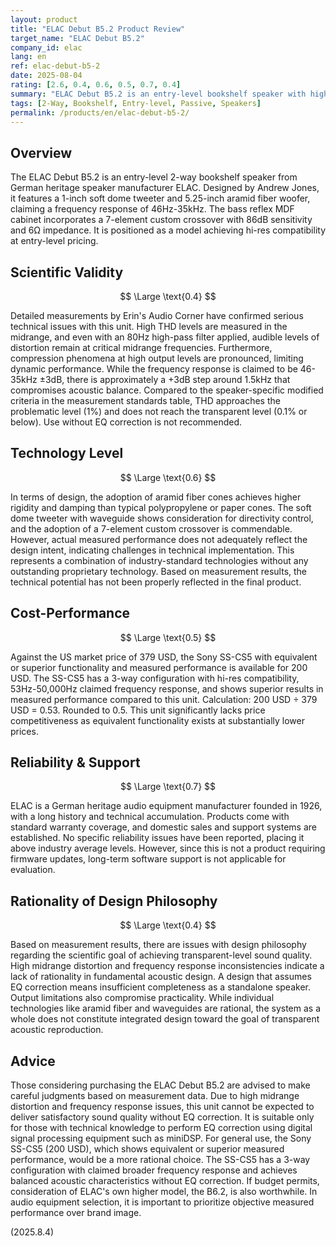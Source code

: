 ```yaml
---
layout: product
title: "ELAC Debut B5.2 Product Review"
target_name: "ELAC Debut B5.2"
company_id: elac
lang: en
ref: elac-debut-b5-2
date: 2025-08-04
rating: [2.6, 0.4, 0.6, 0.5, 0.7, 0.4]
summary: "ELAC Debut B5.2 is an entry-level bookshelf speaker with high midrange distortion. Requires EQ correction with output limitations, and more affordable alternatives with equivalent functionality exist."
tags: [2-Way, Bookshelf, Entry-level, Passive, Speakers]
permalink: /products/en/elac-debut-b5-2/
---
```

## Overview

The ELAC Debut B5.2 is an entry-level 2-way bookshelf speaker from German heritage speaker manufacturer ELAC. Designed by Andrew Jones, it features a 1-inch soft dome tweeter and 5.25-inch aramid fiber woofer, claiming a frequency response of 46Hz-35kHz. The bass reflex MDF cabinet incorporates a 7-element custom crossover with 86dB sensitivity and 6Ω impedance. It is positioned as a model achieving hi-res compatibility at entry-level pricing.

## Scientific Validity

$$ \Large \text{0.4} $$

Detailed measurements by Erin's Audio Corner have confirmed serious technical issues with this unit. High THD levels are measured in the midrange, and even with an 80Hz high-pass filter applied, audible levels of distortion remain at critical midrange frequencies. Furthermore, compression phenomena at high output levels are pronounced, limiting dynamic performance. While the frequency response is claimed to be 46-35kHz ±3dB, there is approximately a +3dB step around 1.5kHz that compromises acoustic balance. Compared to the speaker-specific modified criteria in the measurement standards table, THD approaches the problematic level (1%) and does not reach the transparent level (0.1% or below). Use without EQ correction is not recommended.

## Technology Level

$$ \Large \text{0.6} $$

In terms of design, the adoption of aramid fiber cones achieves higher rigidity and damping than typical polypropylene or paper cones. The soft dome tweeter with waveguide shows consideration for directivity control, and the adoption of a 7-element custom crossover is commendable. However, actual measured performance does not adequately reflect the design intent, indicating challenges in technical implementation. This represents a combination of industry-standard technologies without any outstanding proprietary technology. Based on measurement results, the technical potential has not been properly reflected in the final product.

## Cost-Performance

$$ \Large \text{0.5} $$

Against the US market price of 379 USD, the Sony SS-CS5 with equivalent or superior functionality and measured performance is available for 200 USD. The SS-CS5 has a 3-way configuration with hi-res compatibility, 53Hz-50,000Hz claimed frequency response, and shows superior results in measured performance compared to this unit. Calculation: 200 USD ÷ 379 USD = 0.53. Rounded to 0.5. This unit significantly lacks price competitiveness as equivalent functionality exists at substantially lower prices.

## Reliability & Support

$$ \Large \text{0.7} $$

ELAC is a German heritage audio equipment manufacturer founded in 1926, with a long history and technical accumulation. Products come with standard warranty coverage, and domestic sales and support systems are established. No specific reliability issues have been reported, placing it above industry average levels. However, since this is not a product requiring firmware updates, long-term software support is not applicable for evaluation.

## Rationality of Design Philosophy

$$ \Large \text{0.4} $$

Based on measurement results, there are issues with design philosophy regarding the scientific goal of achieving transparent-level sound quality. High midrange distortion and frequency response inconsistencies indicate a lack of rationality in fundamental acoustic design. A design that assumes EQ correction means insufficient completeness as a standalone speaker. Output limitations also compromise practicality. While individual technologies like aramid fiber and waveguides are rational, the system as a whole does not constitute integrated design toward the goal of transparent acoustic reproduction.

## Advice

Those considering purchasing the ELAC Debut B5.2 are advised to make careful judgments based on measurement data. Due to high midrange distortion and frequency response issues, this unit cannot be expected to deliver satisfactory sound quality without EQ correction. It is suitable only for those with technical knowledge to perform EQ correction using digital signal processing equipment such as miniDSP. For general use, the Sony SS-CS5 (200 USD), which shows equivalent or superior measured performance, would be a more rational choice. The SS-CS5 has a 3-way configuration with claimed broader frequency response and achieves balanced acoustic characteristics without EQ correction. If budget permits, consideration of ELAC's own higher model, the B6.2, is also worthwhile. In audio equipment selection, it is important to prioritize objective measured performance over brand image.

(2025.8.4)
